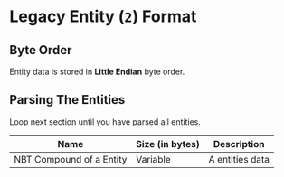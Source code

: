 # Legacy Entity (`2`) Format

## Byte Order

Entity data is stored in **Little Endian** byte order.

## Parsing The Entities

Loop next section until you have parsed all entities.

| Name | Size (in bytes) | Description |
|------|-----------------|-------------|
| NBT Compound of a Entity | Variable | A entities data |
